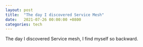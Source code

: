 ```yaml
---
layout: post
title:  "The day I discovered Service Mesh"
date:   2021-07-26 00:00:00 +0800
categories: tech
---
```


The day I discovered Service mesh, I find myself so backward. 
